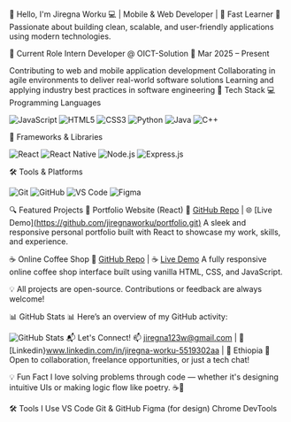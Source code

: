 👋 Hello, I'm Jiregna Worku
💻 | Mobile & Web Developer | 🧠 Fast Learner
🚀 Passionate about building clean, scalable, and user-friendly applications using modern technologies.

💼 Current Role
Intern Developer @ OICT-Solution
📅 Mar 2025 – Present

Contributing to web and mobile application development
Collaborating in agile environments to deliver real-world software solutions
Learning and applying industry best practices in software engineering
🔧 Tech Stack
💻 Programming Languages

![JavaScript](https://img.shields.io/badge/JavaScript-F7DF1E?style=for-the-badge&logo=javascript&logoColor=black )
![HTML5](https://img.shields.io/badge/HTML5-E34F26?style=for-the-badge&logo=html5&logoColor=white )
![CSS3](https://img.shields.io/badge/CSS3-1572B6?style=for-the-badge&logo=css3&logoColor=white )
![Python](https://img.shields.io/badge/Python-3776AB?style=for-the-badge&logo=python&logoColor=white )
![Java](https://img.shields.io/badge/Java-ED8B00?style=for-the-badge&logo=openjdk&logoColor=white )
![C++](https://img.shields.io/badge/C%2B%2B-00599C?style=for-the-badge&logo=cplusplus&logoColor=white )

🚀 Frameworks & Libraries

![React](https://img.shields.io/badge/React-202323?style=for-the-badge&logo=react&logoColor=61DAFB )
![React Native](https://img.shields.io/badge/React_Native-202323?style=for-the-badge&logo=react&logoColor=61DAFB )
![Node.js](https://img.shields.io/badge/Node.js-43853D?style=for-the-badge&logo=node.js&logoColor=white )
![Express.js](https://img.shields.io/badge/Express.js-000000?style=for-the-badge&logo=express&logoColor=white )

🛠 Tools & Platforms

![Git](https://img.shields.io/badge/Git-F05032?style=for-the-badge&logo=git&logoColor=white )
![GitHub](https://img.shields.io/badge/GitHub-181717?style=for-the-badge&logo=github&logoColor=white )
![VS Code](https://img.shields.io/badge/Visual_Studio_Code-007ACC?style=for-the-badge&logo=visual-studio-code&logoColor=white )
![Figma](https://img.shields.io/badge/Figma-F24E1E?style=for-the-badge&logo=figma&logoColor=white )


🔍 Featured Projects
🎨 Portfolio Website (React)
🔗 [GitHub Repo](https://github.com/jiregnaworku/portfolio) | 🌐 [Live Demo][(https://github.com/jiregnaworku/portfolio.git)](https://jiregnaworku.github.io/portfolio)
A sleek and responsive personal portfolio built with React to showcase my work, skills, and experience.

☕ Online Coffee Shop
🔗 [GitHub Repo](https://github.com/jiregnaworku/Online-coffee-shop) | ☕ [Live Demo](https://jiregnaworku.github.io/Online-coffee-shop/)
A fully responsive online coffee shop interface built using vanilla HTML, CSS, and JavaScript.

💡 All projects are open-source. Contributions or feedback are always welcome! 

📊 GitHub Stats
📊 Here’s an overview of my GitHub activity:


![GitHub Stats](https://github-readme-stats.vercel.app/api?username=jiregnaworku&show_icons=true&theme=dracula )
📬 Let's Connect!
📫 jiregna123w@gmail.com | 💼 [Linkedin}www.linkedin.com/in/jiregna-worku-5519302aa | 📍 Ethiopia
💬 Open to collaboration, freelance opportunities, or just a tech chat!

💡 Fun Fact
I love solving problems through code — whether it's designing intuitive UIs or making logic flow like poetry. ☕🧩

🛠 Tools I Use
VS Code
Git & GitHub
Figma (for design)
Chrome DevTools
